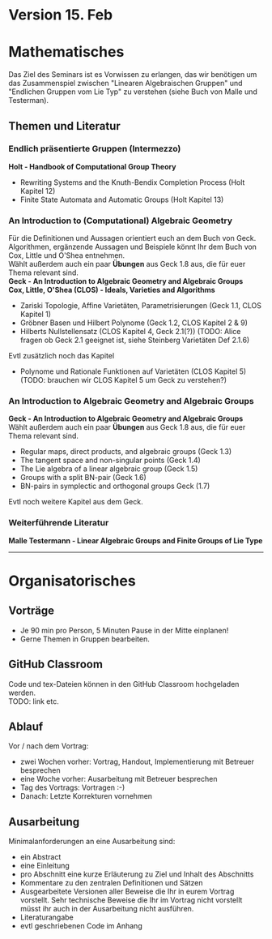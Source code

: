 # Version 15. Feb
# Mathematisches
Das Ziel des Seminars ist es Vorwissen zu erlangen, das wir ben&ouml;tigen
um das Zusammenspiel zwischen "Linearen Algebraischen Gruppen" und 
"Endlichen Gruppen vom Lie Typ" zu verstehen (siehe Buch von Malle und Testerman).

## Themen und Literatur

### Endlich pr&auml;sentierte Gruppen (Intermezzo)
**Holt - Handbook of Computational Group Theory**
- Rewriting Systems and the Knuth-Bendix Completion Process (Holt Kapitel 12)
- Finite State Automata and Automatic Groups (Holt Kapitel 13)

### An Introduction to (Computational) Algebraic Geometry
F&uuml;r die Definitionen und Aussagen orientiert euch an dem Buch von Geck.
Algorithmen, erg&auml;nzende Aussagen und Beispiele k&ouml;nnt Ihr dem Buch
von Cox, Little und O'Shea entnehmen.  
W&auml;hlt au&szlig;erdem auch ein paar **&Uuml;bungen** aus Geck 1.8 aus, die
f&uuml;r euer Thema relevant sind.  
**Geck - An Introduction to Algebraic Geometry and Algebraic Groups**  
**Cox, Little, O'Shea (CLOS) - Ideals, Varieties and Algorithms**  
- Zariski Topologie, Affine Variet&auml;ten, Parametrisierungen (Geck 1.1, CLOS Kapitel 1)
- Gr&ouml;bner Basen und Hilbert Polynome (Geck 1.2, CLOS Kapitel 2 & 9)
- Hilberts Nullstellensatz (CLOS Kapitel 4, Geck 2.1(?))
(TODO: Alice fragen ob Geck 2.1 geeignet ist, siehe Steinberg Variet&auml;ten Def 2.1.6)

Evtl zus&auml;tzlich noch das Kapitel
- Polynome und Rationale Funktionen auf Variet&auml;ten (CLOS Kapitel 5)
(TODO: brauchen wir CLOS Kapitel 5 um Geck zu verstehen?)

### An Introduction to Algebraic Geometry and Algebraic Groups
**Geck - An Introduction to Algebraic Geometry and Algebraic Groups**  
W&auml;hlt au&szlig;erdem auch ein paar **&Uuml;bungen** aus Geck 1.8 aus, die
f&uuml;r euer Thema relevant sind.  
- Regular maps, direct products, and algebraic groups (Geck 1.3)
- The tangent space and non-singular points (Geck 1.4)
- The Lie algebra of a linear algebraic group (Geck 1.5)
- Groups with a split BN-pair (Geck 1.6)
- BN-pairs in symplectic and orthogonal groups Geck (1.7)

Evtl noch weitere Kapitel aus dem Geck.

### Weiterf&uuml;hrende Literatur
**Malle Testermann - Linear Algebraic Groups and Finite Groups of Lie Type**

---
# Organisatorisches
## Vortr&auml;ge
- Je 90 min pro Person, 5 Minuten Pause in der Mitte einplanen!
- Gerne Themen in Gruppen bearbeiten.

## GitHub Classroom
Code und tex-Dateien k&ouml;nnen in den GitHub Classroom hochgeladen werden.  
TODO: link etc.

## Ablauf
Vor / nach dem Vortrag:
- zwei Wochen vorher: Vortrag, Handout, Implementierung mit Betreuer besprechen
- eine Woche vorher: Ausarbeitung mit Betreuer besprechen
- Tag des Vortrags: Vortragen :-)
- Danach: Letzte Korrekturen vornehmen

## Ausarbeitung
Minimalanforderungen an eine Ausarbeitung sind:
- ein Abstract
- eine Einleitung
- pro Abschnitt eine kurze Erl&auml;uterung zu Ziel und Inhalt des Abschnitts
- Kommentare zu den zentralen Definitionen und S&auml;tzen
- Ausgearbeitete Versionen aller Beweise die Ihr in eurem Vortrag vorstellt.
Sehr technische Beweise die Ihr im Vortrag nicht vorstellt m&uuml;sst ihr auch
in der Ausarbeitung nicht ausf&uuml;hren.
- Literaturangabe
- evtl geschriebenen Code im Anhang
